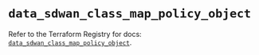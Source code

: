 # `data_sdwan_class_map_policy_object`

Refer to the Terraform Registry for docs: [`data_sdwan_class_map_policy_object`](https://registry.terraform.io/providers/ciscodevnet/sdwan/0.8.0/docs/data-sources/class_map_policy_object).
